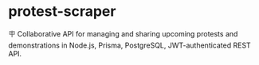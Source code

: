 # protest-scraper
🪧 Collaborative API for managing and sharing upcoming protests and demonstrations in Node.js, Prisma, PostgreSQL, JWT-authenticated REST API.
